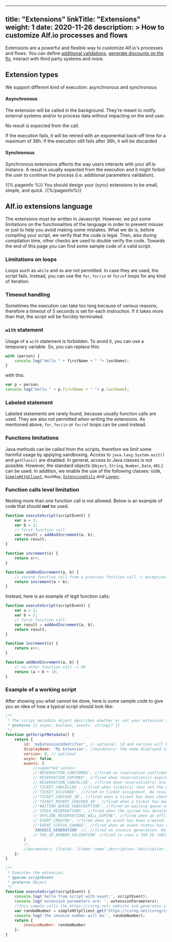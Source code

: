 
---
title: "Extensions"
linkTitle: "Extensions"
weight: 1
date: 2020-11-26
description: >
  How to customize Alf.io processes and flows
---

Extensions are a powerful and flexible way to customize Alf.io's processes and flows. You can define [additional validations](./reference/reservation/#reservation-validation), [generate discounts on the fly](./reference/reservation/#dynamic-discount-application), interact with third party systems and more.

## Extension types

We support different kind of execution: asynchronous and synchronous

#### Asynchronous
The extension will be called in the background. They're meant to notify external systems and/or to process data without impacting on the end user.

No result is expected from the call.

If the execution fails, it will be retried with an exponential back-off time for a maximum of 36h.
If the execution still fails after 36h, it will be discarded

#### Synchronous

Synchronous extensions affects the way users interacts with your alf.io instance. A result is usually expected from the execution and it might forbid the user to continue the process (i.e. additional parameters validation).

{{% pageinfo %}}
You should design your (sync) extensions to be small, simple, and quick.
{{%/pageinfo%}}

## Alf.io extensions language

The extensions must be written in Javascript. However, we put some limitations on the functionalities of the language 
in order to prevent misuse or just to help you avoid making some mistakes. What we do is, before compiling your script, 
we verify that the code is legal. Then, also during compilation time, other checks are used to double verify the code.
Towards the end of this page you can find some sample code of a valid script.

### Limitations on loops

Loops such as `while` and `do` are not permitted. In case they are used, the script fails. Instead, you can use 
the `for`, `for/in` or `for/of` loops for any kind of iteration.

### Timeout handling

Sometimes the execution can take too long because of various reasons, therefore a timeout of 5 seconds is set for
each instruction. If it takes more than that, the script will be forcibly terminated.

### `with` statement

Usage of a `with` statement is forbidden. To avoid it, you can use a temporary variable. So, you can replace this:
```javascript
with (person) {
    console.log("Hello " + firstName + " "+ lastName);
}
```
with this:
```javascript
var p = person;
console.log("Hello " + p.firstName + " "+ p.lastName);
```
### Labeled statement

Labeled statements are rarely found, because usually function calls are used. They are also not permitted when writing 
the extensions. As mentioned above, `for`, `for/in` or `for/of` loops can be used instead.

### Functions limitations

Java methods can be called from the scripts, therefore we limit some harmful usage by applying sandboxing. Access to
`java.lang.System.exit()` and `getClass()` are disabled. In general, access to Java classes is not possible. However,
the standard objects (`Object`, `String`, `Number`, `Date`, etc.) can be used. In addition, we enable the use of
the following classes: `GSON`, [`SimpleHttpClient`](https://github.com/alfio-event/alf.io/blob/master/src/main/java/alfio/extension/SimpleHttpClient.java),
 `HashMap`, [`ExtensionUtils`]( https://github.com/alfio-event/alf.io/blob/master/src/main/java/alfio/extension/ExtensionUtils.java) 
 and [`Logger`](https://logging.apache.org/log4j/2.x/log4j-api/apidocs/org/apache/logging/log4j/Logger.html).


### Function calls level limitation

Nesting more than one function call is not allowed. Below is an example of code that should ***not*** be used. 
```javascript
function executeScript(scriptEvent) {
    var a = 1;
    var b = 2;
    // first function call
    var result = addAndIncrement(a, b);
    return result;
}

function increment(x) {
    return x++;
}

function addAndIncrement(a, b) {
    // second function call from a previous function call -> exception
    return increment(a + b);
}
```
Instead, here is an example of legit function calls:
```javascript
function executeScript(scriptEvent) {
    var a = 1;
    var b = 2;
    // first function call
    var result = addAndIncrement(a, b);
    return result;
}

function increment(x) {
    return x++;
}

function addAndIncrement(a, b) {
    // no other function call -> OK
    return (a + b + 1);
}
```

### Example of a working script

After showing you what cannot be done, here is some sample code to give you an idea of how a typical script should look like: 
```javascript
/**
 * The script metadata object describes whether or not your extension should be invoked asynchronously, and which events it supports
 * @returns {{ async: boolean, events: string[] }}
 */
function getScriptMetadata() {
    return {
        id: 'myExtensionIdentifier', // optional: id and version will be used later as a mechanism for checking if the script has a newer version
        displayName: 'My Extension', //mandatory: the name displayed in the configuration page
        version: 0, // optional
        async: false,
        events: [
            //supported values:
            //'RESERVATION_CONFIRMED', //fired on reservation confirmation. No results expected.
            //'RESERVATION_EXPIRED', //fired when reservation(s) expired
            //'RESERVATION_CANCELLED', //fired when reservation(s) are cancelled
            //'TICKET_CANCELLED', //fired when ticket(s) (but not the entire reservation) are cancelled
            //'TICKET_ASSIGNED', //fired on ticket assignment. No results expected.
            //'TICKET_CHECKED_IN', //fired when a ticket has been checked in. No results expected.
            //'TICKET_REVERT_CHECKED_IN', //fired when a ticket has been reverted from the checked in status. No results expected.
            //'WAITING_QUEUE_SUBSCRIPTION', //fired on waiting queue subscription. No results expected.
            //'STUCK_RESERVATIONS', //fired when the system has detected stuck reservations. No results expected.
            //'OFFLINE_RESERVATIONS_WILL_EXPIRE', //fired when an offline reservation will expire. No results expected.
            //'EVENT_CREATED', //fired when an event has been created. Return boolean for synchronous variant, no results expected for the asynchronous one.
            //'EVENT_STATUS_CHANGE', //fired when an event status has changed (normally, from DRAFT to PUBLIC). Return boolean for synchronous variant, no results expected for the asynchronous one.
            'INVOICE_GENERATION' //, //fired on invoice generation. Returns the invoice model.
            //'TAX_ID_NUMBER_VALIDATION' //fired in case a TAX ID (VAT/GST) Number has to be formally validated
        ]
        //,
        //parameters: {fields: [{name:'name',description:'description',type:'TEXT',required:true}], configurationLevels: ['SYSTEM', 'ORGANIZATION', 'EVENT']} //parameters
    };
}

/**
 * Executes the extension.
 * @param scriptEvent
 * @returns Object
 */
function executeScript(scriptEvent) {
    console.log('hello from script with event:', scriptEvent);
    console.log('extension parameters are: ', extensionParameters);
    //this sample calls the https://csrng.net/ website and generates a random invoice number
    var randomNumber = simpleHttpClient.get('https://csrng.net/csrng/csrng.php?min=0&max=100').getJsonBody()[0].random;
    console.log('the invoice number will be:', randomNumber);
    return {
        invoiceNumber: randomNumber
    };
}
```
